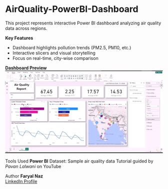 # AirQuality-PowerBI-Dashboard
This project represents interactive Power BI dashboard analyzing air quality data across regions.

**Key Features**
- Dashboard highlights pollution trends (PM2.5, PM10, etc.)
- Interactive slicers and visual storytelling
- Focus on real-time, city-wise comparison

**Dashboard Preview**
![Dashboard Preview](Dashboard_Preview.png)

Tools Used
**Power BI**
Dataset: Sample air quality data Tutorial guided by *Pavan Lalwani* on YouTube

Author
**Faryal Naz**  
[LinkedIn Profile](https://www.linkedin.com/in/faryal-naz)

